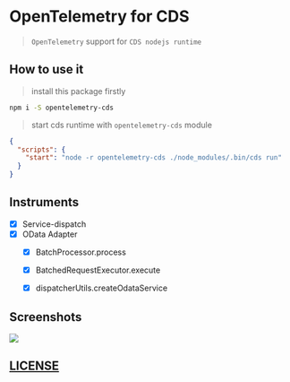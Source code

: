 # OpenTelemetry for CDS

> `OpenTelemetry` support for `CDS nodejs runtime`

## How to use it

> install this package firstly

```bash
npm i -S opentelemetry-cds
```

> start cds runtime with `opentelemetry-cds` module

```json
{
  "scripts": {
    "start": "node -r opentelemetry-cds ./node_modules/.bin/cds run"
  }
}
```

## Instruments

- [x] Service-dispatch
- [x] OData Adapter
  - [x] BatchProcessor.process
  - [x] BatchedRequestExecutor.execute
  - [x] dispatcherUtils.createOdataService


## Screenshots


![](https://res.cloudinary.com/drxgh9gqs/image/upload/c_scale,h_787/v1655555236/%E5%B1%8F%E5%B9%95%E6%88%AA%E5%9B%BE_2022-06-18_202702_m9lrg6.png)


## [LICENSE](./LICENSE)
